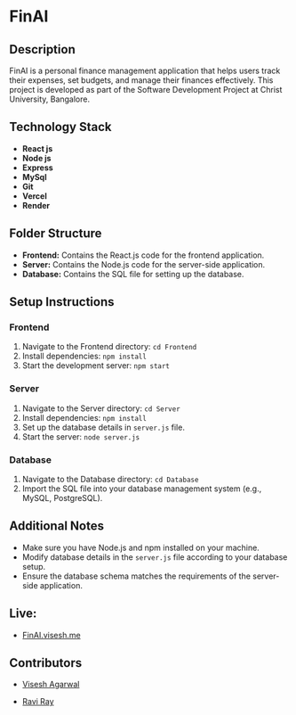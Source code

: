 # FinAI

## Description

FinAI is a personal finance management application that helps users track their expenses, set budgets, and manage their finances effectively. This project is developed as part of the Software Development Project at Christ University, Bangalore.

## Technology Stack

- **React js**
- **Node js**
- **Express**
- **MySql**
- **Git**
- **Vercel**
- **Render**

## Folder Structure

- **Frontend:** Contains the React.js code for the frontend application.
- **Server:** Contains the Node.js code for the server-side application.
- **Database:** Contains the SQL file for setting up the database.

## Setup Instructions

### Frontend

1. Navigate to the Frontend directory: `cd Frontend`
2. Install dependencies: `npm install`
3. Start the development server: `npm start`

### Server

1. Navigate to the Server directory: `cd Server`
2. Install dependencies: `npm install`
3. Set up the database details in `server.js` file.
4. Start the server: `node server.js`

### Database

1. Navigate to the Database directory: `cd Database`
2. Import the SQL file into your database management system (e.g., MySQL, PostgreSQL).

## Additional Notes

- Make sure you have Node.js and npm installed on your machine.
- Modify database details in the `server.js` file according to your database setup.
- Ensure the database schema matches the requirements of the server-side application.

## Live:
- [FinAI.visesh.me](https://FinAI.visesh.me)
## Contributors

- [Visesh Agarwal](https://github.com/viseshagarwal)

- [Ravi Ray](https://github.com/rv10ravi)
